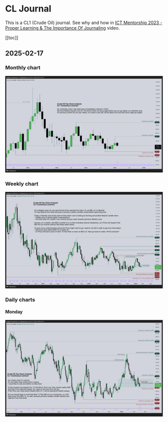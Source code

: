 # CL Journal
This is a CL1 (Crude Oil) journal. See why and how in
[ICT Mentorship 2023 - Proper Learning & The Importance Of Journaling](https://youtu.be/FQqwmDJOtxk) video.

<!-- nvm install --default 20.9.0 ; bun dev -->

[[toc]]

## 2025-02-17

### Monthly chart
![2025-02-17: Monthly chart](images/2025-02-17/2025-02-17-M.png)

### Weekly chart
![2025-02-17: Weekly chart](images/2025-02-17/2025-02-17-W.png)

### Daily charts

#### Monday
![2025-02-17: Daily chart (Monday)](images/2025-02-17/2025-02-17-D.png)
